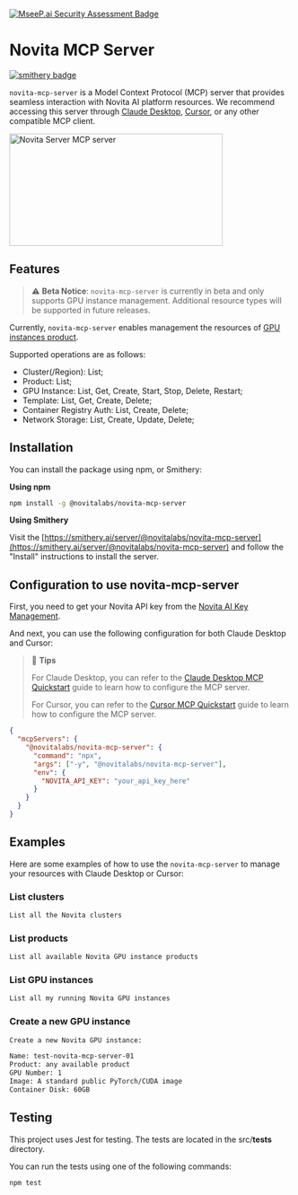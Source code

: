 [![MseeP.ai Security Assessment Badge](https://mseep.net/pr/novitalabs-novita-mcp-server-badge.png)](https://mseep.ai/app/novitalabs-novita-mcp-server)

# Novita MCP Server
[![smithery badge](https://smithery.ai/badge/@novitalabs/novita-mcp-server)](https://smithery.ai/server/@novitalabs/novita-mcp-server)

`novita-mcp-server` is a Model Context Protocol (MCP) server that provides seamless interaction with Novita AI platform resources. We recommend accessing this server through [Claude Desktop](https://claude.ai/download), [Cursor](https://www.cursor.com/), or any other compatible MCP client.

<a href="https://glama.ai/mcp/servers/@novitalabs/novita-mcp-server">
  <img width="380" height="200" src="https://glama.ai/mcp/servers/@novitalabs/novita-mcp-server/badge" alt="Novita Server MCP server" />
</a>

## Features

> ⚠️ **Beta Notice**: `novita-mcp-server` is currently in beta and only supports GPU instance management. Additional resource types will be supported in future releases.

Currently, `novita-mcp-server` enables management the resources of [GPU instances product](https://novita.ai/gpus-console). 

Supported operations are as follows:
- Cluster(/Region): List;
- Product: List;
- GPU Instance: List, Get, Create, Start, Stop, Delete, Restart;
- Template: List, Get, Create, Delete;
- Container Registry Auth: List, Create, Delete;
- Network Storage: List, Create, Update, Delete;

## Installation

You can install the package using npm, or Smithery:

**Using npm**

```bash
npm install -g @novitalabs/novita-mcp-server
```

**Using Smithery**

Visit the [https://smithery.ai/server/@novitalabs/novita-mcp-server](https://smithery.ai/server/@novitalabs/novita-mcp-server) and follow the "Install" instructions to install the server.

## Configuration to use novita-mcp-server

First, you need to get your Novita API key from the [Novita AI Key Management](https://novita.ai/settings/key-management).

And next, you can use the following configuration for both Claude Desktop and Cursor:

> 📌 **Tips**
> 
> For Claude Desktop, you can refer to the [Claude Desktop MCP Quickstart](https://modelcontextprotocol.io/quickstart/user) guide to learn how to configure the MCP server.
> 
> For Cursor, you can refer to the [Cursor MCP Quickstart](https://docs.cursor.com/context/model-context-protocol) guide to learn how to configure the MCP server.

```json
{
  "mcpServers": {
    "@novitalabs/novita-mcp-server": {
      "command": "npx",
      "args": ["-y", "@novitalabs/novita-mcp-server"],
      "env": {
        "NOVITA_API_KEY": "your_api_key_here"
      }
    }
  }
}
```

## Examples

Here are some examples of how to use the `novita-mcp-server` to manage your resources with Claude Desktop or Cursor:

### List clusters

```txt
List all the Novita clusters
```

### List products

```txt
List all available Novita GPU instance products
```

### List GPU instances

```txt
List all my running Novita GPU instances
```

### Create a new GPU instance

```txt
Create a new Novita GPU instance:

Name: test-novita-mcp-server-01
Product: any available product
GPU Number: 1
Image: A standard public PyTorch/CUDA image
Container Disk: 60GB
```

## Testing

This project uses Jest for testing. The tests are located in the src/__tests__ directory.

You can run the tests using one of the following commands:

```bash
npm test
```